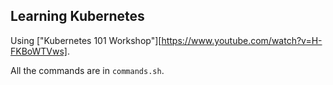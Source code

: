 Learning Kubernetes
-------------------

Using ["Kubernetes 101 Workshop"][https://www.youtube.com/watch?v=H-FKBoWTVws].

All the commands are in `commands.sh`.
